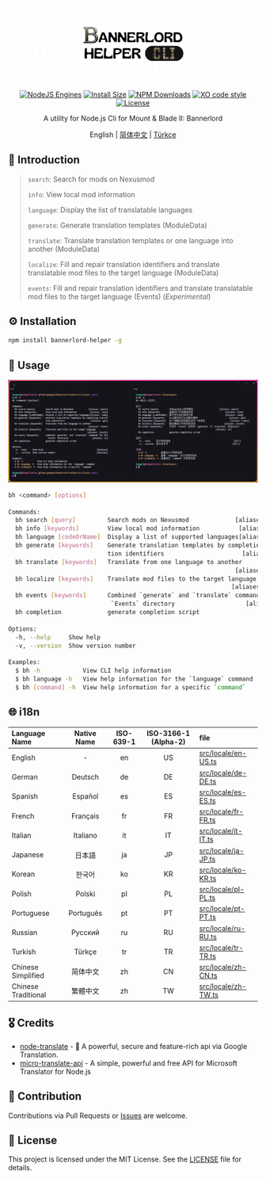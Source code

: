 <div align="center">

<img src="docs/images/banner.png" alt="logo">

[![NodeJS Engines](https://img.shields.io/node/v/bannerlord-helper?color=lightseagreen)](https://nodejs.org/docs/latest/api/)
[![Install Size](https://packagephobia.com/badge?p=bannerlord-helper)](https://packagephobia.com/result?p=bannerlord-helper)
[![NPM Downloads](https://img.shields.io/npm/d18m/bennerlord-helper?color=cornflowerblue)](https://www.npmjs.com/package/bannerlord-helper)
[![XO code style](https://shields.io/badge/code_style-5ed9c7?logo=xo&labelColor=gray&logoSize=auto&logoWidth=20)](https://github.com/xojs/xo)
[![License](https://img.shields.io/github/license/gengark/bannerlord-helper?color=slateblue)](LICENSE)

A utility for Node.js Cli for Mount & Blade II: Bannerlord

English | [简体中文](README.zh-CN.md) | [Türkçe](README.tr-TR.md)

</div>

## 📖 Introduction

> `search`: Search for mods on Nexusmod
>
> `info`: View local mod information
>
> `language`: Display the list of translatable languages
>
> `generate`: Generate translation templates (ModuleData)
>
> `translate`: Translate translation templates or one language into another (ModuleData)
>
> `localize`: Fill and repair translation identifiers and translate translatable mod files to the target language
> (ModuleData)
>
> `events`: Fill and repair translation identifiers and translate translatable mod files to the target language
> (Events) (*Experimental*)

## ⚙️ Installation

```bash
npm install bannerlord-helper -g
```

## 🚀 Usage

![Usage Screenshot](docs/images/usage-bilingual.png)

```bash
bh <command> [options]

Commands:
  bh search [query]         Search mods on Nexusmod             [aliases: query]
  bh info [keywords]        View local mod information           [aliases: view]
  bh language [codeOrName]  Display a list of supported languages[aliases: lang]
  bh generate [keywords]    Generate translation templates by completing transla
                            tion identifiers                      [aliases: gen]
  bh translate [keywords]   Translate from one language to another
                                                                [aliases: trans]
  bh localize [keywords]    Translate mod files to the target language
                                                               [aliases: locale]
  bh events [keywords]      Combined `generate` and `translate` commands for the
                             `Events` directory                    [aliases: ce]
  bh completion             generate completion script

Options:
  -h, --help     Show help                                             [boolean]
  -v, --version  Show version number                                   [boolean]

Examples:
  $ bh -h            View CLI help information
  $ bh language -h   View help information for the `language` command
  $ bh [command] -h  View help information for a specific `command`
```

## 🌐 i18n

| Language Name       | Native Name | ISO-639-1 | ISO-3166-1 (Alpha-2) | file                                       |
|:--------------------|:-----------:|:---------:|:--------------------:|:-------------------------------------------|
| English             |      -      |    en     |          US          | [src/locale/en-US.ts](src/locale/en-US.ts) |
| German              |   Deutsch   |    de     |          DE          | [src/locale/de-DE.ts](src/locale/de-DE.ts) |
| Spanish             |   Español   |    es     |          ES          | [src/locale/es-ES.ts](src/locale/es-ES.ts) |
| French              |  Français   |    fr     |          FR          | [src/locale/fr-FR.ts](src/locale/fr-FR.ts) |
| Italian             |  Italiano   |    it     |          IT          | [src/locale/it-IT.ts](src/locale/it-IT.ts) |
| Japanese            |     日本語     |    ja     |          JP          | [src/locale/ja-JP.ts](src/locale/ja-JP.ts) |
| Korean              |     한국어     |    ko     |          KR          | [src/locale/ko-KR.ts](src/locale/ko-KR.ts) |
| Polish              |   Polski    |    pl     |          PL          | [src/locale/pl-PL.ts](src/locale/pl-PL.ts) |
| Portuguese          |  Português  |    pt     |          PT          | [src/locale/pt-PT.ts](src/locale/pt-PT.ts) |
| Russian             |   Русский   |    ru     |          RU          | [src/locale/ru-RU.ts](src/locale/ru-RU.ts) |
| Turkish             |   Türkçe    |    tr     |          TR          | [src/locale/tr-TR.ts](src/locale/tr-TR.ts) |
| Chinese Simplified  |    简体中文     |    zh     |          CN          | [src/locale/zh-CN.ts](src/locale/zh-CN.ts) |
| Chinese Traditional |    繁體中文     |    zh     |          TW          | [src/locale/zh-TW.ts](src/locale/zh-TW.ts) |

## 🎖️ Credits

- [node-translate](https://github.com/kabeep/node-translate) - 🦜 A powerful, secure and feature-rich api via Google
  Translation.
- [micro-translate-api](https://github.com/Chewawi/microsoft-translate-api) - A simple, powerful and free API for
  Microsoft Translator for Node.js

## 🤝 Contribution

Contributions via Pull Requests or [Issues](https://github.com/gengark/bannerlord-helper/issues) are welcome.

## 📄 License

This project is licensed under the MIT License. See the [LICENSE](LICENSE) file for details.
